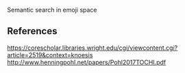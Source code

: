 Semantic search in emoji space

## References

https://corescholar.libraries.wright.edu/cgi/viewcontent.cgi?article=2519&context=knoesis
http://www.henningpohl.net/papers/Pohl2017TOCHI.pdf

